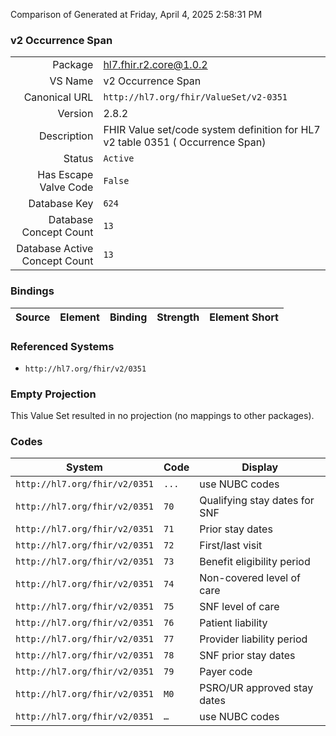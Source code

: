 Comparison of 
Generated at Friday, April 4, 2025 2:58:31 PM

### v2 Occurrence Span

|      |     |
| ---: | --- |
| Package | hl7.fhir.r2.core@1.0.2 |
| VS Name | v2 Occurrence Span |
| Canonical URL | `http://hl7.org/fhir/ValueSet/v2-0351` |
| Version | 2.8.2 |
| Description | FHIR Value set/code system definition for HL7 v2 table 0351 ( Occurrence Span) |
| Status | `Active` |
| Has Escape Valve Code | `False` |
| Database Key | `624` |
| Database Concept Count | `13` |
| Database Active Concept Count | `13` |
### Bindings

| Source | Element | Binding | Strength | Element Short |
| ------ | ------- | ------- | -------- | ------------- |

### Referenced Systems

* `http://hl7.org/fhir/v2/0351`
### Empty Projection

This Value Set resulted in no projection (no mappings to other packages).

### Codes

| System | Code | Display |
| ------ | ---- | ------- |
| `http://hl7.org/fhir/v2/0351` | `...` | use NUBC codes |
| `http://hl7.org/fhir/v2/0351` | `70` | Qualifying stay dates for SNF |
| `http://hl7.org/fhir/v2/0351` | `71` | Prior stay dates |
| `http://hl7.org/fhir/v2/0351` | `72` | First/last visit |
| `http://hl7.org/fhir/v2/0351` | `73` | Benefit eligibility period |
| `http://hl7.org/fhir/v2/0351` | `74` | Non-covered level of care |
| `http://hl7.org/fhir/v2/0351` | `75` | SNF level of care |
| `http://hl7.org/fhir/v2/0351` | `76` | Patient liability |
| `http://hl7.org/fhir/v2/0351` | `77` | Provider liability period |
| `http://hl7.org/fhir/v2/0351` | `78` | SNF prior stay dates |
| `http://hl7.org/fhir/v2/0351` | `79` | Payer code |
| `http://hl7.org/fhir/v2/0351` | `M0` | PSRO/UR approved stay dates |
| `http://hl7.org/fhir/v2/0351` | `…` | use NUBC codes |
